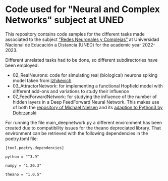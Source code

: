 #  Code used for "Neural and Complex Networks" subject at UNED

This repository contains code samples for the different
tasks made associated to the subject ["Redes Neuronales 
y Complejas"](https://portal.uned.es/portal/page?_pageid=93,71542273&_dad=portal&_schema=PORTAL&idAsignatura=2115612-&idTitulacion=215801)
at Universidad Nacional de Educación a Distancia (UNED) 
for the academic year 2022-2023.

Different unrelated tasks had to be done, so different 
subdirectories have been employed:

- 02_RealNeurons: code for simulating real (biological) neurons spiking model taken from [Izhikevich](https://www.izhikevich.org/publications/whichmod.htm) 
- 03_AttractorNetwork: for implementing a functional Hopfield model with different add-ons and variations to study their influence
- 07_FeedForwardNetwork: for studying the influence of the number of hidden layers in a Deep FeedForward Neural Network. This makes use of both the [repository of Michael Nielsen](https://github.com/mnielsen/neural-networks-and-deep-learning) and its [adaption to Python3 by Dobrzanski](https://github.com/MichalDanielDobrzanski/DeepLearningPython35)

For running the file main_deepnetwork.py a different environment 
has been created due to compatibility issues for the theano depreciated
library. That environment can be retrieved with the following 
dependencies in the poetry.toml file:

`[tool.poetry.dependencies]`

`python = "^3.9"`

`numpy = "1.20.3"`

`theano = "1.0.5"`